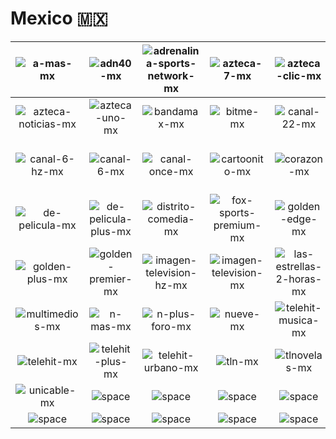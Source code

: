 # Mexico 🇲🇽

| ![a-mas-mx] | ![adn40-mx] | ![adrenalina-sports-network-mx] | ![azteca-7-mx] | ![azteca-clic-mx] | ![azteca-mx] |
|:---:|:---:|:---:|:---:|:---:|:---:|
| ![azteca-noticias-mx] | ![azteca-uno-mx] | ![bandamax-mx] | ![bitme-mx] | ![canal-22-mx] | ![canal-5-mx] |
| ![canal-6-hz-mx] | ![canal-6-mx] | ![canal-once-mx] | ![cartoonito-mx] | ![corazon-mx] | ![de-pelicula-clasico-mx] |
| ![de-pelicula-mx] | ![de-pelicula-plus-mx] | ![distrito-comedia-mx] | ![fox-sports-premium-mx] | ![golden-edge-mx] | ![golden-mx] |
| ![golden-plus-mx] | ![golden-premier-mx] | ![imagen-television-hz-mx] | ![imagen-television-mx] | ![las-estrellas-2-horas-mx] | ![las-estrellas-mx] |
| ![multimedios-mx] | ![n-mas-mx] | ![n-plus-foro-mx] | ![nueve-mx] | ![telehit-musica-mx] | ![telehit-musica-plus-mx] |
| ![telehit-mx] | ![telehit-plus-mx] | ![telehit-urbano-mx] | ![tln-mx] | ![tlnovelas-mx] | ![tudn-mx] |
| ![unicable-mx] | ![space] | ![space] | ![space] | ![space] | ![space] |
| ![space]| ![space]| ![space]| ![space]| ![space]| ![space]|


[a-mas-mx]:a-mas-mx.png
[adn40-mx]:adn40-mx.png
[adrenalina-sports-network-mx]:adrenalina-sports-network-mx.png
[azteca-7-mx]:azteca-7-mx.png
[azteca-clic-mx]:azteca-clic-mx.png
[azteca-mx]:azteca-mx.png
[azteca-noticias-mx]:azteca-noticias-mx.png
[azteca-uno-mx]:azteca-uno-mx.png
[bandamax-mx]:bandamax-mx.png
[bitme-mx]:bitme-mx.png
[canal-22-mx]:canal-22-mx.png
[canal-5-mx]:canal-5-mx.png
[canal-6-hz-mx]:canal-6-hz-mx.png
[canal-6-mx]:canal-6-mx.png
[canal-once-mx]:canal-once-mx.png
[cartoonito-mx]:cartoonito-mx.png
[corazon-mx]:corazon-mx.png
[de-pelicula-clasico-mx]:de-pelicula-clasico-mx.png
[de-pelicula-mx]:de-pelicula-mx.png
[de-pelicula-plus-mx]:de-pelicula-plus-mx.png
[distrito-comedia-mx]:distrito-comedia-mx.png
[fox-sports-premium-mx]:fox-sports-premium-mx.png
[golden-edge-mx]:golden-edge-mx.png
[golden-mx]:golden-mx.png
[golden-plus-mx]:golden-plus-mx.png
[golden-premier-mx]:golden-premier-mx.png
[imagen-television-hz-mx]:imagen-television-hz-mx.png
[imagen-television-mx]:imagen-television-mx.png
[las-estrellas-2-horas-mx]:las-estrellas-2-horas-mx.png
[las-estrellas-mx]:las-estrellas-mx.png
[multimedios-mx]:multimedios-mx.png
[n-mas-mx]:n-mas-mx.png
[n-plus-foro-mx]:n-plus-foro-mx.png
[nueve-mx]:nueve-mx.png
[telehit-musica-mx]:telehit-musica-mx.png
[telehit-musica-plus-mx]:telehit-musica-plus-mx.png
[telehit-mx]:telehit-mx.png
[telehit-plus-mx]:telehit-plus-mx.png
[telehit-urbano-mx]:telehit-urbano-mx.png
[tln-mx]:tln-mx.png
[tlnovelas-mx]:tlnovelas-mx.png
[tudn-mx]:tudn-mx.png
[unicable-mx]:unicable-mx.png

[space]:../../misc/space-1500.png


